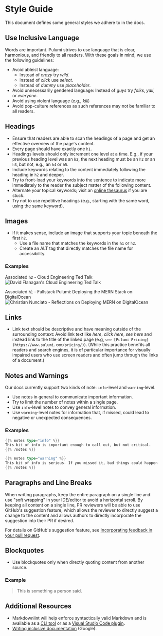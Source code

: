 # Style Guide

This document defines some general styles we adhere to in the docs.

## Use Inclusive Language

Words are important.  Pulumi strives to use language that is clear, harmonious, and friendly to all readers.  With these goals in mind, we use the following guidelines:

* Avoid ableist language:
  * Instead of _crazy_ try _wild_.
  * Instead of _click_ use _select_.
  * Instead of _dummy_ use _placeholder_.
* Avoid unnecessarily gendered language: Instead of _guys_ try _folks_, _yall_, or _everyone_.
* Avoid using violent language (e.g., _kill_)
* Avoid pop-culture references as such references may not be familiar to all readers.

## Headings

* Ensure that readers are able to scan the headings of a page and get an effective overview of the page's content.
* Every page should have exactly one `h1`.
* Headings levels should only increment one level at a time.  E.g., if your previous heading level was an `h2`, the next heading must be an `h2` or an `h3`, but not, e.g., an `h4` or `h5`.
*  Include keywords relating to the content immediately following the heading in `h2` and deeper.
*  Try to front-load your keywords into the sentence to indicate more immediately to the reader the subject matter of the following content.
  * Alternate your topical keywords; visit an [online thesaurus](https://www.thesaurus.com/) if you are stuck.
*  Try not to use repetitive headings (e.g., starting with the same word, using the same keyword).

## Images

* If it makes sense, include an image that supports your topic beneath the first `h2`. 
  - Use a file name that matches the keywords in the `h1` or `h2`.
  - Create an ALT tag that directly matches the file name for accessibility.

### Examples

Associated `h2` - Cloud Engineering Ted Talk
<img src="./david-flanagan-cloud-engineering-ted-talk.jpg" alt="David Flanagan's Cloud Engineering Ted Talk">

Associated `h1` - Fullstack Pulumi: Deploying the MERN Stack on DigitalOcean
<img src="./christian-nunciato-reflections-deploying-mern-digitalocean.gif" alt="Christian Nunciato - Reflections on Deploying MERN on DigitalOcean">

## Links

* Link text should be descriptive and have meaning outside of the surrounding context: Avoid link text like _here_, _click here_, _see here_ and instead link to the title of the linked page (e.g, `see [Pulumi Pricing](https://www.pulumi.com/pricing/)`).  (While this practice benefits all readers and search engines, it is of particular importance for visually impaired users who use screen readers and often jump through the links of a document.)

## Notes and Warnings

Our docs currently support two kinds of note: `info`-level and `warning`-level.

* Use notes in general to communicate important information.
* Try to limit the number of notes within a single page.
* Use `info`-level notes to convey general information.
* Use `warning`-level notes for information that, if missed, could lead to negative or unexpected consequences.

### Examples

```go
{{% notes type="info" %}}
This bit of info is important enough to call out, but not critical.
{{% /notes %}}

{{% notes type="warning" %}}
This bit of info is serious. If you missed it, bad things could happen.
{{% /notes %}}
```

## Paragraphs and Line Breaks

When writing paragraphs, keep the entire paragraph on a single line and use "soft wrapping" in your IDE/editor to avoid a horizontal scroll. By keeping all content on a single line, PR reviewers will be able to use GitHub's suggestion feature, which allows the reviewer to directly suggest a change to the content and allows authors to directly incorporate the suggestion into their PR if desired.

For details on GitHub's suggestion feature, see [Incorporating feedback in your pull request](https://docs.github.com/en/pull-requests/collaborating-with-pull-requests/reviewing-changes-in-pull-requests/incorporating-feedback-in-your-pull-request).

## Blockquotes

* Use blockquotes only when directly quoting content from another source.

### Example

> This is something a person said.

## Additional Resources

* Markdownlint will help enforce syntactically valid Markdown and is available as a [CLI tool](https://github.com/igorshubovych/markdownlint-cli#installation) or as a [Visual Studio Code plugin](https://marketplace.visualstudio.com/items?itemName=DavidAnson.vscode-markdownlint).
* [Writing inclusive documentation](https://developers.google.com/style/inclusive-documentation) (Google).
